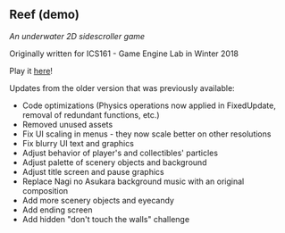 ## Reef (demo)
*An underwater 2D sidescroller game*

Originally written for ICS161 - Game Engine Lab in Winter 2018

Play it [here](https://bdelehoy.github.io/reef_web_build/reef.html)!

Updates from the older version that was previously available:

- Code optimizations (Physics operations now applied in FixedUpdate, removal of redundant functions, etc.)
- Removed unused assets
- Fix UI scaling in menus - they now scale better on other resolutions
- Fix blurry UI text and graphics
- Adjust behavior of player's and collectibles' particles
- Adjust palette of scenery objects and background
- Adjust title screen and pause graphics
- Replace Nagi no Asukara background music with an original composition
- Add more scenery objects and eyecandy
- Add ending screen
- Add hidden "don't touch the walls" challenge
